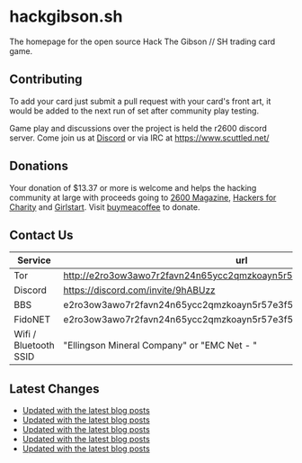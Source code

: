 # hackgibson.sh
The homepage for the open source Hack The Gibson // SH trading card game.


## Contributing

To add your card just submit a pull request with your card's front art, it would be added to the next run of set after community play testing.

Game play and discussions over the project is held the r2600 discord server. Come join us at [Discord](https://discord.com/invite/9hABUzz) or via IRC at https://www.scuttled.net/


## Donations

Your donation of $13.37 or more is welcome and helps the hacking community at large with proceeds going to [2600 Magazine](https://2600.com/), [Hackers for Charity](https://hackersforcharity.org) and [Girlstart](https://girlstart.org).  Visit [buymeacoffee](https://www.buymeacoffee.com/hackgibson.sh) to donate.


## Contact Us

Service | url
-|-
Tor | http://e2ro3ow3awo7r2favn24n65ycc2qmzkoayn5r57e3f56nvjwdcgg32ad.onion
Discord | https://discord.com/invite/9hABUzz
BBS | e2ro3ow3awo7r2favn24n65ycc2qmzkoayn5r57e3f56nvjwdcgg32ad.onion:23
FidoNET | e2ro3ow3awo7r2favn24n65ycc2qmzkoayn5r57e3f56nvjwdcgg32ad.onion:24554
Wifi / Bluetooth SSID | "Ellingson Mineral Company" or "EMC Net - <fidonet address>"

## Latest Changes
<!-- BLOG-POST-LIST:START -->
- [Updated with the latest blog posts](https://github.com/DFW2600/hackgibson.sh/commit/4e6d06363aad2caa70294c3d135ffa7a78875220)
- [Updated with the latest blog posts](https://github.com/DFW2600/hackgibson.sh/commit/fa524b0003e13853a21730c22f6d4f27f8151c24)
- [Updated with the latest blog posts](https://github.com/DFW2600/hackgibson.sh/commit/c4f924a542141a7e233faccced16b00d06cba200)
- [Updated with the latest blog posts](https://github.com/DFW2600/hackgibson.sh/commit/4d69e8978daabf3a6bedcb85a05e937a26a388d7)
- [Updated with the latest blog posts](https://github.com/DFW2600/hackgibson.sh/commit/5646056e5b0efb93147751fa68abb8e371a8288f)
<!-- BLOG-POST-LIST:END -->
